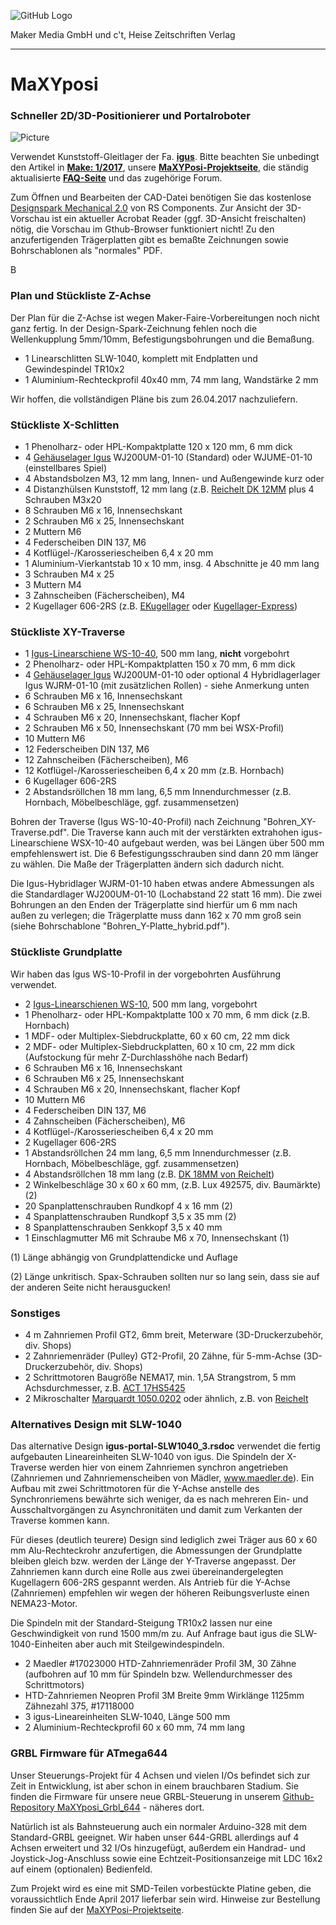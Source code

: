 ![GitHub Logo](http://www.heise.de/make/icons/make_logo.png)

Maker Media GmbH und c't, Heise Zeitschriften Verlag

***

# MaXYposi

### Schneller 2D/3D-Positionierer und Portalroboter

![Picture](https://github.com/heise/MaXYposi/blob/master/maxyposi.JPG)

Verwendet Kunststoff-Gleitlager der Fa. **[igus](http://www.igus.de)**. Bitte beachten Sie unbedingt den Artikel in **[Make: 1/2017](https://shop.heise.de/katalog/make-1-2017)**, unsere **[MaXYPosi-Projektseite](http://www.make-magazin.de/maxyposi)**, die ständig aktualisierte **[FAQ-Seite](https://heise.de/-3676050)** und das zugehörige Forum.

Zum Öffnen und Bearbeiten der CAD-Datei benötigen Sie das kostenlose [Designspark Mechanical 2.0](https://www.rs-online.com/designspark/mechanical-software) von RS Components. Zur Ansicht der 3D-Vorschau ist ein aktueller Acrobat Reader (ggf. 3D-Ansicht freischalten) nötig, die Vorschau im Gthub-Browser funktioniert nicht! Zu den anzufertigenden Trägerplatten gibt es bemaßte Zeichnungen sowie Bohrschablonen als "normales" PDF.

B
### Plan und Stückliste Z-Achse

Der Plan für die Z-Achse ist wegen Maker-Faire-Vorbereitungen noch nicht ganz 
fertig. In der Design-Spark-Zeichnung fehlen noch die Wellenkupplung 5mm/10mm, 
Befestigungsbohrungen und die Bemaßung.

- 1 Linearschlitten SLW-1040, komplett mit Endplatten und Gewindespindel TR10x2
- 1 Aluminium-Rechteckprofil 40x40 mm, 74 mm lang, Wandstärke 2 mm

Wir hoffen, die vollständigen Pläne bis zum 26.04.2017 nachzuliefern. 

### Stückliste X-Schlitten

- 1 Phenolharz- oder HPL-Kompaktplatte 120 x 120 mm, 6 mm dick
- 4 [Gehäuselager Igus](https://www.igus.de/wpck/2003/DryLin_W_Doppelschiene) WJ200UM-01-10 (Standard) oder WJUME-01-10 (einstellbares Spiel)
- 4 Abstandsbolzen M3, 12 mm lang, Innen- und Außengewinde kurz oder 
- 4 Distanzhülsen Kunststoff, 12 mm lang (z.B. [Reichelt DK 12MM](https://www.reichelt.de/Distanzhuelsen-etc-/DK-12MM/3/index.html?ACTION=3&LA=446&ARTICLE=44733&GROUPID=7758&artnr=DK+12MM&SEARCH=DK%2B12mm) plus 4 Schrauben M3x20
- 8 Schrauben M6 x 16, Innensechskant
- 2 Schrauben M6 x 25, Innensechskant
- 2 Muttern M6
- 4 Federscheiben DIN 137, M6
- 4 Kotflügel-/Karosseriescheiben 6,4 x 20 mm
- 1 Aluminium-Vierkantstab 10 x 10 mm, insg. 4 Abschnitte je 40 mm lang
- 3 Schrauben M4 x 25
- 3 Muttern M4
- 3 Zahnscheiben (Fächerscheiben), M4
- 2 Kugellager 606-2RS (z.B. [EKugellager](https://www.ekugellager.de) oder [Kugellager-Express](https://www.kugellager-express.de))

### Stückliste XY-Traverse

- 1 [Igus-Linearschiene WS-10-40](https://www.igus.de/wpck/2003/DryLin_W_Doppelschiene), 500 mm lang, **nicht** vorgebohrt
- 2 Phenolharz- oder HPL-Kompaktplatten 150 x 70 mm, 6 mm dick
- 4 [Gehäuselager Igus](https://www.igus.de/wpck/2003/DryLin_W_Doppelschiene) WJ200UM-01-10 oder optional 4 Hybridlagerlager Igus WJRM-01-10 (mit zusätzlichen Rollen) - siehe Anmerkung unten
- 6 Schrauben M6 x 16, Innensechskant
- 6 Schrauben M6 x 25, Innensechskant
- 4 Schrauben M6 x 20, Innensechskant, flacher Kopf
- 2 Schrauben M6 x 50, Innensechskant (70 mm bei WSX-Profil)
- 10 Muttern M6
- 12 Federscheiben DIN 137, M6
- 12 Zahnscheiben (Fächerscheiben), M6
- 12 Kotflügel-/Karosseriescheiben 6,4 x 20 mm (z.B. Hornbach)
- 6 Kugellager 606-2RS
- 2 Abstandsröllchen 18 mm lang, 6,5 mm Innendurchmesser (z.B. Hornbach, Möbelbeschläge, ggf. zusammensetzen)

Bohren der Traverse (Igus WS-10-40-Profil) nach Zeichnung "Bohren_XY-Traverse.pdf". Die Traverse kann auch mit der verstärkten extrahohen igus-Linearschiene WSX-10-40 aufgebaut werden, was bei Längen über 500 mm empfehlenswert ist. Die 6 Befestigungsschrauben sind dann 20 mm länger zu wählen. Die Maße der Trägerplatten ändern sich dadurch nicht. 

Die Igus-Hybridlager WJRM-01-10 haben etwas andere Abmessungen als die Standardlager WJ200UM-01-10 (Lochabstand 22 statt 16 mm). Die zwei Bohrungen an den Enden der Trägerplatte sind hierfür um 6 mm nach außen zu verlegen; die Trägerplatte muss dann 162 x 70 mm groß sein (siehe Bohrschablone "Bohren_Y-Platte_hybrid.pdf").

### Stückliste Grundplatte

Wir haben das Igus WS-10-Profil in der vorgebohrten Ausführung verwendet.

- 2 [Igus-Linearschienen WS-10](https://www.igus.de/wpck/2002/DryLin_W_Einzelschiene_rund), 500 mm lang, vorgebohrt
- 1 Phenolharz- oder HPL-Kompaktplatte 100 x 70 mm, 6 mm dick (z.B. Hornbach)
- 1 MDF- oder Multiplex-Siebdruckplatte, 60 x 60 cm, 22 mm dick
- 2 MDF- oder Multiplex-Siebdruckplatten, 60 x 10 cm, 22 mm dick (Aufstockung für mehr Z-Durchlasshöhe nach Bedarf)
- 6 Schrauben M6 x 16, Innensechskant
- 6 Schrauben M6 x 25, Innensechskant
- 4 Schrauben M6 x 20, Innensechskant, flacher Kopf
- 10 Muttern M6
- 4 Federscheiben DIN 137, M6
- 4 Zahnscheiben (Fächerscheiben), M6
- 4 Kotflügel-/Karosseriescheiben 6,4 x 20 mm
- 2 Kugellager 606-2RS
- 1 Abstandsröllchen 24 mm lang, 6,5 mm Innendurchmesser (z.B. Hornbach, Möbelbeschläge, ggf. zusammensetzen)
- 4 Abstandsröllchen 18 mm lang (z.B. [DK 18MM von Reichelt](https://www.reichelt.de/?ACTION=3;ARTICLE=44736))
- 2 Winkelbeschläge 30 x 60 x 60 mm, (z.B. Lux 492575, div. Baumärkte) (2)
- 20 Spanplattenschrauben Rundkopf 4 x 16 mm (2)
- 4 Spanplattenschrauben Rundkopf 3,5 x 35 mm (2)
- 8 Spanplattenschrauben Senkkopf 3,5 x 40 mm
- 1 Einschlagmutter M6 mit Schraube M6 x 70, Innensechskant (1)

(1) Länge abhängig von Grundplattendicke und Auflage<p>
(2) Länge unkritisch. Spax-Schrauben sollten nur so lang sein, dass sie auf der anderen Seite nicht herausgucken!

### Sonstiges

- 4 m Zahnriemen Profil GT2, 6mm breit, Meterware (3D-Druckerzubehör, div. Shops)
- 2 Zahnriemenräder (Pulley) GT2-Profil, 20 Zähne, für 5-mm-Achse (3D-Druckerzubehör, div. Shops)
- 2 Schrittmotoren Baugröße NEMA17, min. 1,5A Strangstrom, 5 mm Achsdurchmesser, z.B. [ACT 17HS5425](http://www.act-motor.com/product/17hs_en.html)
- 2 Mikroschalter [Marquardt 1050.0202](https://www.marquardt-shop.com/de/produkte/schalter/schnappschalter/1050/1050.0202.html) oder ähnlich, z.B. von [Reichelt](https://www.reichelt.de/?ACTION=3;ARTICLE=166855)

### Alternatives Design mit SLW-1040

Das alternative Design **igus-portal-SLW1040_3.rsdoc** verwendet die fertig aufgebauten Lineareinheiten SLW-1040 von igus. Die Spindeln der X-Traverse werden hier von einem Zahnriemen synchron angetrieben (Zahnriemen und Zahnriemenscheiben von Mädler, www.maedler.de). Ein Aufbau mit zwei Schrittmotoren für die Y-Achse anstelle des Synchronriemens bewährte sich weniger, da es nach mehreren Ein- und Ausschaltvorgängen zu Asynchronitäten und damit zum Verkanten der Traverse kommen kann. 

Für dieses (deutlich teurere) Design sind lediglich zwei Träger aus 60 x 60 mm Alu-Rechteckrohr anzufertigen, die Abmessungen der Grundplatte bleiben gleich bzw. werden der Länge der Y-Traverse angepasst. Der Zahnriemen kann durch eine Rolle aus zwei übereinandergelegten Kugellagern 606-2RS gespannt werden. Als Antrieb für die Y-Achse (Zahnriemen) empfehlen wir wegen der höheren Reibungsverluste einen NEMA23-Motor.

Die Spindeln mit der Standard-Steigung TR10x2 lassen nur eine Geschwindigkeit von rund 1500 mm/m zu. Auf Anfrage baut igus die SLW-1040-Einheiten aber auch mit Steilgewindespindeln.

- 2 Maedler #17023000 HTD-Zahnriemenräder Profil 3M, 30 Zähne (aufbohren auf 10 mm für Spindeln bzw. Wellendurchmesser des Schrittmotors)
- HTD-Zahnriemen Neopren Profil 3M Breite 9mm Wirklänge 1125mm Zähnezahl 375, #17118000
- 3 igus-Lineareinheiten SLW-1040, Länge 500 mm
- 2 Aluminium-Rechteckprofil 60 x 60 mm, 74 mm lang

### GRBL Firmware für ATmega644

Unser Steuerungs-Projekt für 4 Achsen und vielen I/Os befindet sich zur Zeit in Entwicklung, ist aber schon in einem brauchbaren Stadium. Sie finden die Firmware für unsere neue GRBL-Steuerung in unserem [Github-Repository MaXYposi_Grbl_644](https://github.com/heise/MaXYposi_Grbl_644) - näheres dort.

Natürlich ist als Bahnsteuerung auch ein normaler Arduino-328 mit dem Standard-GRBL geeignet. Wir haben unser 644-GRBL allerdings auf 4 Achsen erweitert und 32 I/Os hinzugefügt, außerdem ein Handrad- und Joystick-Jog-Anschluss sowie eine Echtzeit-Positionsanzeige mit LDC 16x2 auf einem (optionalen) Bedienfeld. 

Zum Projekt wird es eine mit SMD-Teilen vorbestückte Platine geben, die 
voraussichtlich Ende April 2017 lieferbar sein wird. Hinweise zur Bestellung finden Sie auf der
[MaXYPosi-Projektseite](http://www.make-magazin.de/maxyposi).
